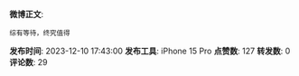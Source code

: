 **微博正文**: 
```
综有等待，终究值得
```
**发布时间**: 2023-12-10 17:43:00
**发布工具**: iPhone 15 Pro
**点赞数**: 127
**转发数**: 0
**评论数**: 29
